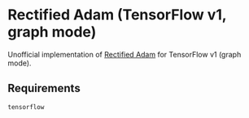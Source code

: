 # Rectified Adam (TensorFlow v1, graph mode)

Unofficial implementation of [Rectified Adam](https://arxiv.org/pdf/1908.03265v1.pdf) for TensorFlow v1 (graph mode).

## Requirements

```
tensorflow
```
